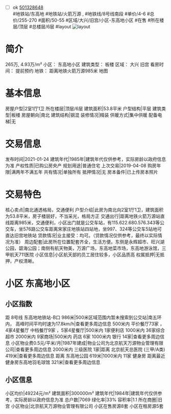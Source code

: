 - [ ] ok [501328648](https://bj.5i5j.com/ershoufang/501328648.html)  
 #地铁站/东高地 #地铁站/火箭万源 ,  #地铁线/8号线南段
#单价/4-6 #总价/255-270 #面积/50-55   #区域/大兴/旧宫/小区-东高地小区 #在售 #所在楼层/顶层 #总楼层/6层 #layout 
![layout](http://image2a.5i5j.com/bdir/layout/c75a9801047a4878af4ff7720741e869.jpg_P5.jpg) 
# 简介 
 265万,  4.93万/m² 
小区： 东高地小区
建筑类型： 板楼
区域： 大兴 旧宫
看房时间： 提前预约
地铁： 距离地铁火箭万源985米 地图
# 基本信息 
 房屋户型|2室1厅1卫
所在楼层|顶层/6层
建筑面积|53.8平米
户型结构|平层
建筑类型|板楼
房屋朝向|南北
建筑结构|钢混
装修情况|精装
供暖方式|集中供暖
配备电梯|无
# 交易信息 
 发布时间|2021-01-24
建筑年代|1985年|建筑年代仅供参考，实际房龄以政府信息为准
产权性质|已购公房央产
规划用途|普通住宅
上次交易|2019-04-08
购房年限|满两年不满五年
共有情况|单独所有
抵押情况|无
房本备件|已上传房本照片
# 交易特色 
 核心卖点|南北通透格局，交通便利
户型介绍|此房为南北向2室1厅1卫，建筑面积为53.8平米，房子楼层好，不当采光，格局方正
交通出行|距离地铁火箭万源站直线距离985米，交通便利，小区出门就是公交车站，有115.622.680.576.343等公交车，坐576路公交车距离宋家庄地铁站四站地，坐997、324等公交车5站地可直达旧宫地铁站
贷款情况|业主接受：均可。（贷款情况仅供参考，最终以实际情况为准）
周边配套|此房所在位置配套齐全，生活方便。东侧是永辉超市、旺兴湖公园，碧海公园；南侧有航天物美，万源广场，东高地菜市场，东高地游泳馆，三甲航天711医院
小区信息|小区航天部的员工居住较多，小区品质高
权属抵押|无抵押，产权清晰。
# 小区 东高地小区
## 小区指数 
 距 8号线 东高地地铁站-B口 986米|500米区域范围内暂未搜索到公交站|南五环内， 高峰时间平均时速为17.8km/h|查看更多周边信息
500米内 平价餐厅73家 ，4家4星餐厅
中档餐厅9家 ，5家4星餐厅|500米内 1家便利店
1000米内 36家综合超市
2000米内 9家商场|500米内 药店 6家
1000米内 银行 14家|查看更多周边信息
小区物业费0.5元/平米/月|1987年建成|物业公司为北京航天万源物业管理有限公司|查看更多周边信息
2000米内 三级医院 1家|距离 北京航天总医院 (三甲/A类) 419米|查看更多周边信息
距离 东高地公园 619米|1000米内 11家 健身房
距离最近健身房东高地羽毛球馆 321米|查看更多周边信息
## 小区信息 
 小区均价|49224元/m²
建筑面积|300000m²
建筑年代|1984年|建筑年代仅供参考，实际房龄以政府信息为准
总户数|7069
绿化率|33%
容积率|1.1
所在商圈|旧宫
小区物业|北京航天万源物业管理有限公司
小区在售房源8套
小区在租房源5套
